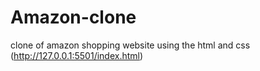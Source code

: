 # Amazon-clone
clone of amazon shopping website using the html and css
(http://127.0.0.1:5501/index.html)
